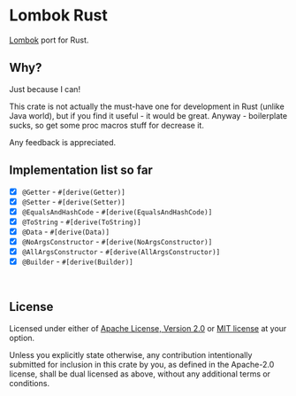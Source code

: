 # Lombok Rust

[Lombok](https://projectlombok.org) port for Rust.

## Why?

Just because I can!

This crate is not actually the must-have one for development in Rust (unlike Java world), but if you find it useful - it
would be great. Anyway - boilerplate sucks, so get some proc macros stuff for decrease it.

Any feedback is appreciated.

## Implementation list so far

- [x] `@Getter` - `#[derive(Getter)]`
- [x] `@Setter` - `#[derive(Setter)]`
- [x] `@EqualsAndHashCode` - `#[derive(EqualsAndHashCode)]`
- [x] `@ToString` - `#[derive(ToString)]`
- [x] `@Data` - `#[derive(Data)]`
- [x] `@NoArgsConstructor` - `#[derive(NoArgsConstructor)]`
- [x] `@AllArgsConstructor` - `#[derive(AllArgsConstructor)]`
- [x] `@Builder` - `#[derive(Builder)]`

<br>

## License

Licensed under either of [Apache License, Version 2.0](LICENSE-APACHE.md) or [MIT license](LICENSE-MIT.md) at your
option.

Unless you explicitly state otherwise, any contribution intentionally submitted for inclusion in this crate by you, as
defined in the Apache-2.0 license, shall be dual licensed as above, without any additional terms or conditions.

